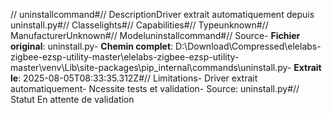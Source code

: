 // uninstallcommand#// DescriptionDriver extrait automatiquement depuis uninstall.py#// Classelights#// Capabilities#// Typeunknown#// ManufacturerUnknown#// Modeluninstallcommand#// Source- **Fichier original**: uninstall.py- **Chemin complet**: D:\Download\Compressed\elelabs-zigbee-ezsp-utility-master\elelabs-zigbee-ezsp-utility-master\venv\Lib\site-packages\pip\_internal\commands\uninstall.py- **Extrait le**: 2025-08-05T08:33:35.312Z#// Limitations- Driver extrait automatiquement- Ncessite tests et validation- Source: uninstall.py#// Statut En attente de validation